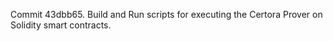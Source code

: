 Commit 43dbb65.                    Build and Run scripts for executing the Certora Prover on Solidity smart contracts.